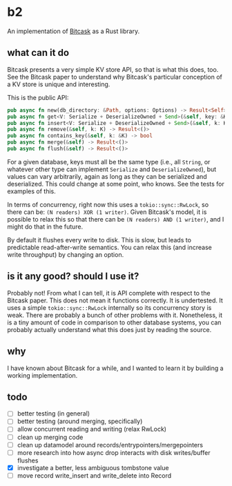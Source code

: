 # b2

An implementation of [Bitcask](https://riak.com/assets/bitcask-intro.pdf) as a Rust library.

## what can it do

Bitcask presents a very simple KV store API, so that is what this does, too.
See the Bitcask paper to understand why Bitcask's particular conception of a KV store is unique and interesting.

This is the public API:

```rust
pub async fn new(db_directory: &Path, options: Options) -> Result<Self>
pub async fn get<V: Serialize + DeserializeOwned + Send>(&self, key: &K) -> Result<Option<V>>
pub async fn insert<V: Serialize + DeserializeOwned + Send>(&self, k: K, v: V) -> Result<()>
pub async fn remove(&self, k: K) -> Result<()>
pub async fn contains_key(&self, k: &K) -> bool
pub async fn merge(&self) -> Result<()>
pub async fn flush(&self) -> Result<()>
```

For a given database, keys must all be the same type (i.e., all `String`, or whatever other type can implement `Serialize` and `DeserializeOwned`), but values can vary arbitrarily, again as long as they can be serialized and deserialized. This could change at some point, who knows. See the tests for examples of this.

In terms of concurrency, right now this uses a `tokio::sync::RwLock`, so there can be: `(N readers) XOR (1 writer)`. Given Bitcask's model, it is possible to relax this so that there can be `(N readers) AND (1 writer)`, and I might do that in the future.

By default it flushes every write to disk. This is slow, but leads to predictable read-after-write semantics. You can relax this (and increase write throughput) by changing an option.

## is it any good? should I use it?

Probably not! From what I can tell, it is API complete with respect to the Bitcask paper. This does not mean it functions correctly. It is undertested. It uses a simple `tokio::sync::RwLock` internally so its concurrency story is weak. There are probably a bunch of other problems with it. Nonetheless, it is a tiny amount of code in comparison to other database systems, you can probably actually understand what this does just by reading the source.

## why

I have known about Bitcask for a while, and I wanted to learn it by building a working implementation.

## todo

- [ ] better testing (in general)
- [ ] better testing (around merging, specifically)
- [ ] allow concurrent reading and writing (relax RwLock)
- [ ] clean up merging code
- [ ] clean up datamodel around records/entrypointers/mergepointers
- [ ] more research into how async drop interacts with disk writes/buffer flushes
- [x] investigate a better, less ambiguous tombstone value
- [ ] move record write_insert and write_delete into Record
